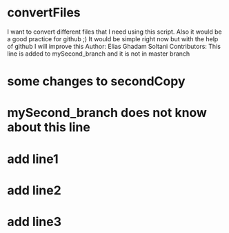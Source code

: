 # convertFiles
I want to convert different files that I need using this script. Also it would be a good practice for github ;)
It would be simple right now but with the help of github I will improve this
Author: Elias Ghadam Soltani
Contributors: 
This line is added to mySecond_branch and it is not in master branch
# some changes to secondCopy
# mySecond_branch does not know about this line
# add line1
# add line2
# add line3
